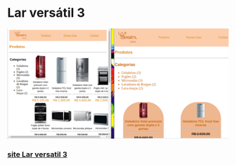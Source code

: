 # Lar versátil 3

![gifinterativo](https://github.com/lrolivera/Projeto-lar-versatil/blob/master/site.gif)

<h3> <a href="https://larversatil3-projeto.netlify.app/index.html"> site Lar versatil 3 </a>
</h3>

